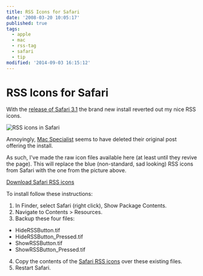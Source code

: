 ```yaml
---
title: RSS Icons for Safari
date: '2008-03-20 10:05:17'
published: true
tags:
  - apple
  - mac
  - rss-tag
  - safari
  - tip
modified: '2014-09-03 16:15:12'
---
```

# RSS Icons for Safari

With the [release of Safari 3.1](http://remysharp.com/2008/03/18/safari-31-web-developer-functionality/) the brand new install reverted out my nice RSS icons.

![RSS icons in Safari](/images/rss-icons-in-safari.png)

Annoyingly, [Mac Specialist](http://www.macspecialist.org/content/lets_hold_hands/) seems to have deleted their original post offering the install.


<!--more-->

As such, I've made the raw icon files available here (at least until they revive the page).  This will replace the blue (non-standard, sad looking) RSS icons from Safari with the one from the picture above.

[Download Safari RSS icons](/images/safari-rss-icons.zip)

To install follow these instructions:

1. In Finder, select Safari (right click), Show Package Contents.
2. Navigate to Contents &gt; Resources.
3. Backup these four files:
  * HideRSSButton.tif
  * HideRSSButton\_Pressed.tif
  * ShowRSSButton.tif
  * ShowRSSButton\_Pressed.tif
4. Copy the contents of the [Safari RSS icons](/images/safari-rss-icons.zip) over these existing files.
5. Restart Safari.
